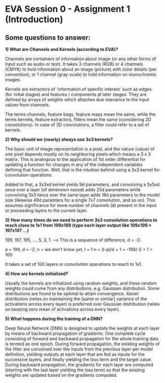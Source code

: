 # EVA Session 0 - Assignment 1 (Introduction)

## Some questions to answer:
**1) What are Channels and Kernels (according to EVA)?**

Channels are containers of information about image (or any other forms of input such as audio or text). It takes 3 channels (RGB) or 4 channels (CMYK) to hold information about an image (picture) with color details (per convention), or 1 channel (gray-scale) to hold information on monochromic images.

Kernels are extractors of 'information of specific interest' such as edges (for initial stages) and features / components at later stages. They are defined by arrays of weights which attaches due relevance to the input values from channels. 

The terms channels, feature bags, feature maps mean the same, while the terms kernels, feature extractors, filters mean the same (considering 2D convolutions). In case of 3D convolutions, a filter could refer to a set of kernels.

**2) Why should we (nearly) always use 3x3 kernels?**

The basic unit of image representation is a pixel, and the nature (value) of one pixel depends mostly on its neighboring pixels which means a 3 x 3 matrix. This is analogous to the application of 1st order differential for updating a function for changes in any of the independent variables defining that function. Well, that is the intuition behind using a 3x3 kernel for convolution operations.

Added to that, a 3x3xd kernel yields 9d parameters, and convolving a 5x5xd once over a layer (of dimension nxnxd) adds 25d parameters while convolving 3x3 twice over the same layer adds 18d parameters to the model size (likewise 49d paramters for a single 7x7 convolution, and so on). This assumes significance for more number of channels (d) present in the input or preceeding layers to the current layer.


**3) How many times do we need to perform 3x3 convolution operations to reach close to 1x1 from 199x199 (type each layer output like 199x199 > 197x197 ...)**

199, 197, 195, ..., 5, 3, 1. --> This is a sequence of difference, d = -2.

a = 199, d = -2, n = we don't know yet, l = 1
n = (l-a)/d + 1 = -198/-2 + 1 = 100

It takes a set of 100 layers or convolution operations to reach to 1x1.

**4) How are kernels initialized?**

Usually the kernels are initialized using random weights, and these random weights could come from any distributions, e.g. Gaussian distribution. Some distributions are found to be optimal to attain convergence. Xavier distribution (relies on maintaining the [same or similar] variance of the activations across every layer) is preferred over Gaussian distribution (relies on keeping zero mean of activations across every layer).

**5) What happens during the training of a DNN?**

Deep Neural Network (DNN) is designed to update the weights at each layer by means of backward propagation of gradients. One complete cycle consisting of forward and backward propagation for the whole training data is termed as one epoch. During forward propagation, the existing weights of the filter are convolved over the inputs from the previous layer per model definition, yielding outputs at each layer that are fed as inputs for the successive layers, and finally yielding the loss term and the target value. During backward propagation, the gradients for each layer are computed (starting with the last layer yielding the loss term) so that the existing weights are updated based on the gradients computed. 



